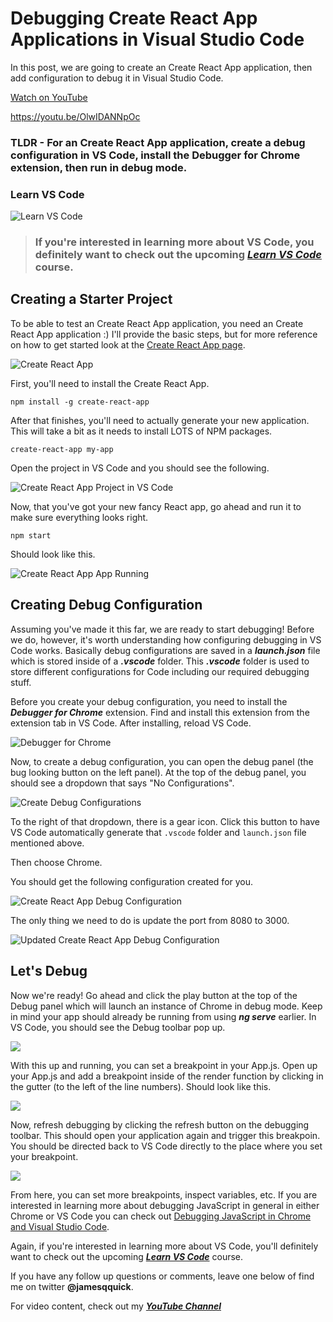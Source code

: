# Debugging Create React App Applications in Visual Studio Code

In this post, we are going to create an Create React App application, then add configuration to debug it in Visual Studio Code.

[Watch on YouTube](https://youtu.be/OlwIDANNpOc)

https://youtu.be/OlwIDANNpOc

### TLDR - For an Create React App application, create a debug configuration in VS Code, install the Debugger for Chrome extension, then run in debug mode.

### Learn VS Code

![Learn VS Code](https://cdn.scotch.io/62245/UkCZCYQ0QLqjNHjpDl6w_1.png)

> ### If you're interested in learning more about VS Code, you definitely want to check out the upcoming **_[Learn VS Code](http://learnvscode.com/)_** course.

## Creating a Starter Project

To be able to test an Create React App application, you need an Create React App application :) I'll provide the basic steps, but for more reference on how to get started look at the [Create React App page](https://github.com/facebook/create-react-app).

![Create React App](https://cdn.scotch.io/62245/pgDrt4WUS5OCjAjiwRqU_2.png)

First, you'll need to install the Create React App.

`npm install -g create-react-app`

After that finishes, you'll need to actually generate your new application. This will take a bit as it needs to install LOTS of NPM packages.

`create-react-app my-app`

Open the project in VS Code and you should see the following.

![Create React App Project in VS Code](https://cdn.scotch.io/62245/QCY4gRTTcqUDUMzfXq9Q_3.png)

Now, that you've got your new fancy React app, go ahead and run it to make sure everything looks right.

`npm start`

Should look like this.

![Create React App App Running](https://cdn.scotch.io/62245/PquD776R6CONivUMG55F_4.png)

## Creating Debug Configuration

Assuming you've made it this far, we are ready to start debugging! Before we do, however, it's worth understanding how configuring debugging in VS Code works. Basically debug configurations are saved in a **_launch.json_** file which is stored inside of a **_.vscode_** folder. This **_.vscode_** folder is used to store different configurations for Code including our required debugging stuff.

Before you create your debug configuration, you need to install the **_Debugger for Chrome_** extension. Find and install this extension from the extension tab in VS Code. After installing, reload VS Code.

![Debugger for Chrome](https://cdn.scotch.io/62245/WZgrhkvR0CNTdYsMSnIA_5.png)

Now, to create a debug configuration, you can open the debug panel (the bug looking button on the left panel). At the top of the debug panel, you should see a dropdown that says "No Configurations".

![Create Debug Configurations](https://cdn.scotch.io/62245/S8hr5NUNSFStY52t7biI_6.png)

To the right of that dropdown, there is a gear icon. Click this button to have VS Code automatically generate that `.vscode` folder and `launch.json` file mentioned above.

Then choose Chrome.

You should get the following configuration created for you.

![Create React App Debug Configuration](https://cdn.scotch.io/62245/iLhJDeovSw6MtkadCJKM_8.png)

The only thing we need to do is update the port from 8080 to 3000.

![Updated Create React App Debug Configuration](https://cdn.scotch.io/62245/FUxKbG9UQWqYEMiOtwlF_9.png)

## Let's Debug

Now we're ready! Go ahead and click the play button at the top of the Debug panel which will launch an instance of Chrome in debug mode. Keep in mind your app should already be running from using **_ng serve_** earlier. In VS Code, you should see the Debug toolbar pop up.

![](https://cdn.scotch.io/62245/9MoTDGpBRhCMAahP9P6D_10.png)

With this up and running, you can set a breakpoint in your App.js. Open up your App.js and add a breakpoint inside of the render function by clicking in the gutter (to the left of the line numbers). Should look like this.

![](https://cdn.scotch.io/62245/Xhj0yPHVSQeGw5gvsFKZ_11.png)

Now, refresh debugging by clicking the refresh button on the debugging toolbar. This should open your application again and trigger this breakpoin. You should be directed back to VS Code directly to the place where you set your breakpoint.

![](https://cdn.scotch.io/62245/jKo1bnK6RPW253t8CTlo_12.png)

From here, you can set more breakpoints, inspect variables, etc. If you are interested in learning more about debugging JavaScript in general in either Chrome or VS Code you can check out [Debugging JavaScript in Chrome and Visual Studio Code](https://scotch.io/tutorials/debugging-javascript-in-google-chrome-and-visual-studio-code).

Again, if you're interested in learning more about VS Code, you'll definitely want to check out the upcoming **_[Learn VS Code](http://learnvscode.com/)_** course.

If you have any follow up questions or comments, leave one below of find me on twitter **@jamesqquick**.

For video content, check out my **_[YouTube Channel](https://www.youtube.com/c/jamesqquick)_**
